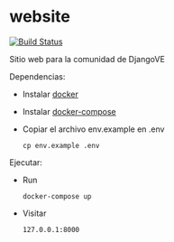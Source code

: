 # website

[![Build Status](https://travis-ci.org/djangove/website.svg?branch=master)](https://travis-ci.org/djangove/website)

Sitio web para la comunidad de DjangoVE

Dependencias:

* Instalar [docker](https://docs.docker.com/engine/installation/linux/ubuntulinux/)
* Instalar [docker-compose](https://docs.docker.com/compose/install/)
* Copiar el archivo env.example en .env

      cp env.example .env

Ejecutar:

* Run

      docker-compose up

* Visitar

      127.0.0.1:8000

